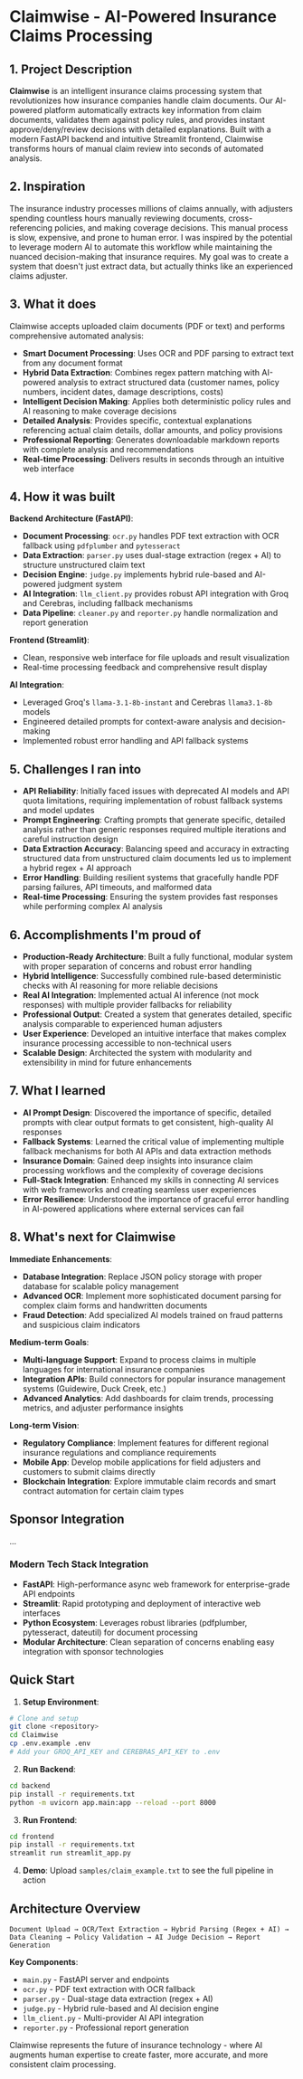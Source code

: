 # Claimwise - AI-Powered Insurance Claims Processing

## 1. Project Description

**Claimwise** is an intelligent insurance claims processing system that revolutionizes how insurance companies handle claim documents. Our AI-powered platform automatically extracts key information from claim documents, validates them against policy rules, and provides instant approve/deny/review decisions with detailed explanations. Built with a modern FastAPI backend and intuitive Streamlit frontend, Claimwise transforms hours of manual claim review into seconds of automated analysis.

## 2. Inspiration

The insurance industry processes millions of claims annually, with adjusters spending countless hours manually reviewing documents, cross-referencing policies, and making coverage decisions. This manual process is slow, expensive, and prone to human error. I was inspired by the potential to leverage modern AI to automate this workflow while maintaining the nuanced decision-making that insurance requires. My goal was to create a system that doesn't just extract data, but actually thinks like an experienced claims adjuster.

## 3. What it does

Claimwise accepts uploaded claim documents (PDF or text) and performs comprehensive automated analysis:

- **Smart Document Processing**: Uses OCR and PDF parsing to extract text from any document format
- **Hybrid Data Extraction**: Combines regex pattern matching with AI-powered analysis to extract structured data (customer names, policy numbers, incident dates, damage descriptions, costs)
- **Intelligent Decision Making**: Applies both deterministic policy rules and AI reasoning to make coverage decisions
- **Detailed Analysis**: Provides specific, contextual explanations referencing actual claim details, dollar amounts, and policy provisions
- **Professional Reporting**: Generates downloadable markdown reports with complete analysis and recommendations
- **Real-time Processing**: Delivers results in seconds through an intuitive web interface

## 4. How it was built

**Backend Architecture (FastAPI)**:
- **Document Processing**: `ocr.py` handles PDF text extraction with OCR fallback using `pdfplumber` and `pytesseract`
- **Data Extraction**: `parser.py` uses dual-stage extraction (regex + AI) to structure unstructured claim text
- **Decision Engine**: `judge.py` implements hybrid rule-based and AI-powered judgment system
- **AI Integration**: `llm_client.py` provides robust API integration with Groq and Cerebras, including fallback mechanisms
- **Data Pipeline**: `cleaner.py` and `reporter.py` handle normalization and report generation

**Frontend (Streamlit)**:
- Clean, responsive web interface for file uploads and result visualization
- Real-time processing feedback and comprehensive result display

**AI Integration**:
- Leveraged Groq's `llama-3.1-8b-instant` and Cerebras `llama3.1-8b` models
- Engineered detailed prompts for context-aware analysis and decision-making
- Implemented robust error handling and API fallback systems

## 5. Challenges I ran into

- **API Reliability**: Initially faced issues with deprecated AI models and API quota limitations, requiring implementation of robust fallback systems and model updates
- **Prompt Engineering**: Crafting prompts that generate specific, detailed analysis rather than generic responses required multiple iterations and careful instruction design
- **Data Extraction Accuracy**: Balancing speed and accuracy in extracting structured data from unstructured claim documents led us to implement a hybrid regex + AI approach
- **Error Handling**: Building resilient systems that gracefully handle PDF parsing failures, API timeouts, and malformed data
- **Real-time Processing**: Ensuring the system provides fast responses while performing complex AI analysis

## 6. Accomplishments I'm proud of

- **Production-Ready Architecture**: Built a fully functional, modular system with proper separation of concerns and robust error handling
- **Hybrid Intelligence**: Successfully combined rule-based deterministic checks with AI reasoning for more reliable decisions
- **Real AI Integration**: Implemented actual AI inference (not mock responses) with multiple provider fallbacks for reliability
- **Professional Output**: Created a system that generates detailed, specific analysis comparable to experienced human adjusters
- **User Experience**: Developed an intuitive interface that makes complex insurance processing accessible to non-technical users
- **Scalable Design**: Architected the system with modularity and extensibility in mind for future enhancements

## 7. What I learned

- **AI Prompt Design**: Discovered the importance of specific, detailed prompts with clear output formats to get consistent, high-quality AI responses
- **Fallback Systems**: Learned the critical value of implementing multiple fallback mechanisms for both AI APIs and data extraction methods
- **Insurance Domain**: Gained deep insights into insurance claim processing workflows and the complexity of coverage decisions
- **Full-Stack Integration**: Enhanced my skills in connecting AI services with web frameworks and creating seamless user experiences
- **Error Resilience**: Understood the importance of graceful error handling in AI-powered applications where external services can fail

## 8. What's next for Claimwise

**Immediate Enhancements**:
- **Database Integration**: Replace JSON policy storage with proper database for scalable policy management
- **Advanced OCR**: Implement more sophisticated document parsing for complex claim forms and handwritten documents
- **Fraud Detection**: Add specialized AI models trained on fraud patterns and suspicious claim indicators

**Medium-term Goals**:
- **Multi-language Support**: Expand to process claims in multiple languages for international insurance companies
- **Integration APIs**: Build connectors for popular insurance management systems (Guidewire, Duck Creek, etc.)
- **Advanced Analytics**: Add dashboards for claim trends, processing metrics, and adjuster performance insights

**Long-term Vision**:
- **Regulatory Compliance**: Implement features for different regional insurance regulations and compliance requirements
- **Mobile App**: Develop mobile applications for field adjusters and customers to submit claims directly
- **Blockchain Integration**: Explore immutable claim records and smart contract automation for certain claim types

## Sponsor Integration
...

### Modern Tech Stack Integration
- **FastAPI**: High-performance async web framework for enterprise-grade API endpoints
- **Streamlit**: Rapid prototyping and deployment of interactive web interfaces
- **Python Ecosystem**: Leverages robust libraries (pdfplumber, pytesseract, dateutil) for document processing
- **Modular Architecture**: Clean separation of concerns enabling easy integration with sponsor technologies

## Quick Start

1. **Setup Environment**:
```bash
# Clone and setup
git clone <repository>
cd Claimwise
cp .env.example .env
# Add your GROQ_API_KEY and CEREBRAS_API_KEY to .env
```

2. **Run Backend**:
```bash
cd backend
pip install -r requirements.txt
python -m uvicorn app.main:app --reload --port 8000
```

3. **Run Frontend**:
```bash
cd frontend  
pip install -r requirements.txt
streamlit run streamlit_app.py
```

4. **Demo**: Upload `samples/claim_example.txt` to see the full pipeline in action

## Architecture Overview

```
Document Upload → OCR/Text Extraction → Hybrid Parsing (Regex + AI) → 
Data Cleaning → Policy Validation → AI Judge Decision → Report Generation
```

**Key Components**:
- `main.py` - FastAPI server and endpoints
- `ocr.py` - PDF text extraction with OCR fallback  
- `parser.py` - Dual-stage data extraction (regex + AI)
- `judge.py` - Hybrid rule-based and AI decision engine
- `llm_client.py` - Multi-provider AI API integration
- `reporter.py` - Professional report generation

Claimwise represents the future of insurance technology - where AI augments human expertise to create faster, more accurate, and more consistent claim processing.
